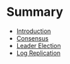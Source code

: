 # Summary

- [Introduction](./raft-intro.md)
- [Consensus](./consensus.md)
- [Leader Election](./leader-election.md)
- [Log Replication](./log-replication.md)
